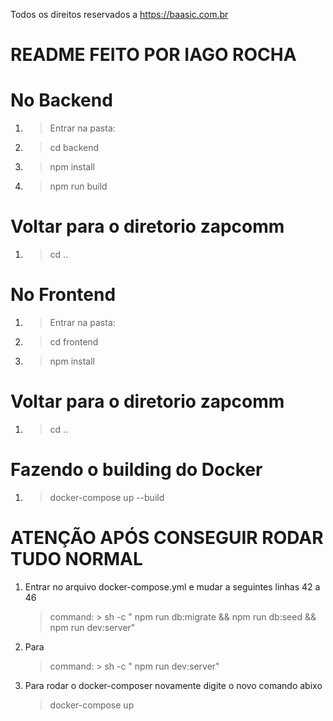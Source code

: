 Todos os direitos reservados a https://baasic.com.br

# README FEITO POR IAGO ROCHA

# No Backend

1. > Entrar na pasta:
2. > cd backend
3. > npm install
4. > npm run build

# Voltar para o diretorio zapcomm

1. > cd ..

# No Frontend

1. > Entrar na pasta:
2. > cd frontend
3. > npm install

# Voltar para o diretorio zapcomm

1. > cd ..

# Fazendo o building do Docker

1. > docker-compose up --build

# ATENÇÃO APÓS CONSEGUIR RODAR TUDO NORMAL

1. Entrar no arquivo docker-compose.yml e mudar a seguintes linhas 42 a 46

   > command: >
   > sh -c "
   > npm run db:migrate &&
   > npm run db:seed &&
   > npm run dev:server"

2. Para

   > command: >
   > sh -c "
   > npm run dev:server"

3. Para rodar o docker-composer novamente digite o novo comando abixo
   > docker-compose up
